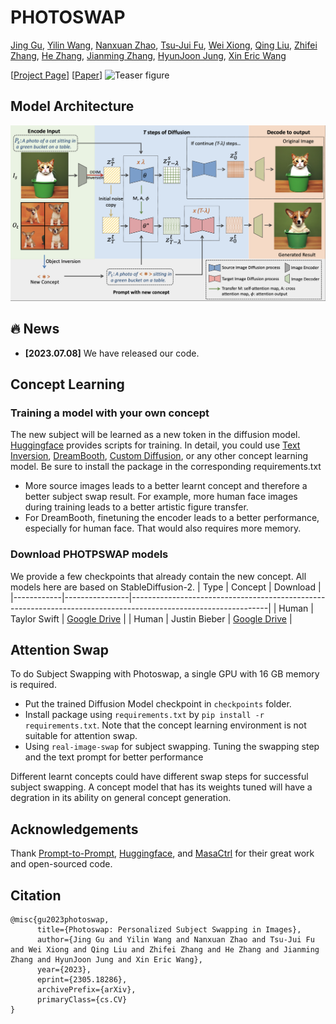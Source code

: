 # PHOTOSWAP

[Jing Gu](https://g-jing.github.io/), [Yilin Wang](https://yilinwang.org/), [Nanxuan Zhao](http://nxzhao.com/), [Tsu-Jui Fu](https://tsujuifu.github.io/), [Wei Xiong](https://wxiong.me/), [Qing Liu](https://qliu24.github.io/), [Zhifei Zhang](https://zzutk.github.io/), [He Zhang](https://sites.google.com/site/hezhangsprinter/), [Jianming Zhang](https://cs-people.bu.edu/jmzhang/), [HyunJoon Jung](https://polaris79.wixsite.com/hjung), [Xin Eric Wang](https://eric-xw.github.io/)


[[Project Page](https://photoswap.github.io/)] [[Paper](https://arxiv.org/abs/2305.18286)]
![Teaser figure](figures/teaser-arxiv.png)

## Model Architecture
![Teaser figure](figures/architecture.png)


## :fire: News
* **[2023.07.08]** We have released our code.

## Concept Learning

### Training a model with your own concept
The new subject will be learned as a new token in the diffusion model. [Huggingface](https://github.com/huggingface/diffusers/tree/main/examples/) provides scripts for training. In detail, you could use [Text Inversion](https://github.com/huggingface/diffusers/tree/main/examples/textual_inversion), [DreamBooth](https://github.com/huggingface/diffusers/tree/main/examples/dreambooth), [Custom Diffusion](https://github.com/huggingface/diffusers/tree/main/examples/custom_diffusion), or any other concept learning model.
Be sure to install the package in the corresponding requirements.txt


 - More source images leads to a better learnt concept and therefore a better subject swap result. For example, more human face images during training leads to a better artistic figure transfer.
 - For DreamBooth, finetuning the encoder leads to a better performance, especially for human face. That would also requires more memory.

### Download PHOTPSWAP models

We provide a few checkpoints that already contain the new concept. All models here are based on StableDiffusion-2.
| Type       | Concept        | Download                                                                                                       |
|------------|----------------|----------------------------------------------------------------------------------------------------------------|
| Human      | Taylor Swift   | [Google Drive](https://drive.google.com/file/d/102wDjvxIyc8zL7_8IFR7roLG2A3MKYtd/view?usp=sharing) |
| Human      | Justin Bieber  | [Google Drive]() |

## Attention Swap
To do Subject Swapping with Photoswap, a single GPU with 16 GB memory is required.

- Put the trained Diffusion Model checkpoint in `checkpoints` folder.
- Install package using `requirements.txt` by ```pip install -r requirements.txt```. Note that the concept learning environment is not suitable for attention swap.
- Using `real-image-swap` for subject swapping. Tuning the swapping step and the text prompt for better performance

Different learnt concepts could have different swap steps for successful subject swapping. A concept model that has its weights tuned will have a degration in its ability on general concept generation.


## Acknowledgements
Thank [Prompt-to-Prompt](https://github.com/google/prompt-to-prompt), [Huggingface](https://huggingface.co/docs/diffusers/index), and [MasaCtrl](https://ljzycmd.github.io/projects/MasaCtrl/) for their great work and open-sourced code.

## Citation
```
@misc{gu2023photoswap,
      title={Photoswap: Personalized Subject Swapping in Images}, 
      author={Jing Gu and Yilin Wang and Nanxuan Zhao and Tsu-Jui Fu and Wei Xiong and Qing Liu and Zhifei Zhang and He Zhang and Jianming Zhang and HyunJoon Jung and Xin Eric Wang},
      year={2023},
      eprint={2305.18286},
      archivePrefix={arXiv},
      primaryClass={cs.CV}
}
```